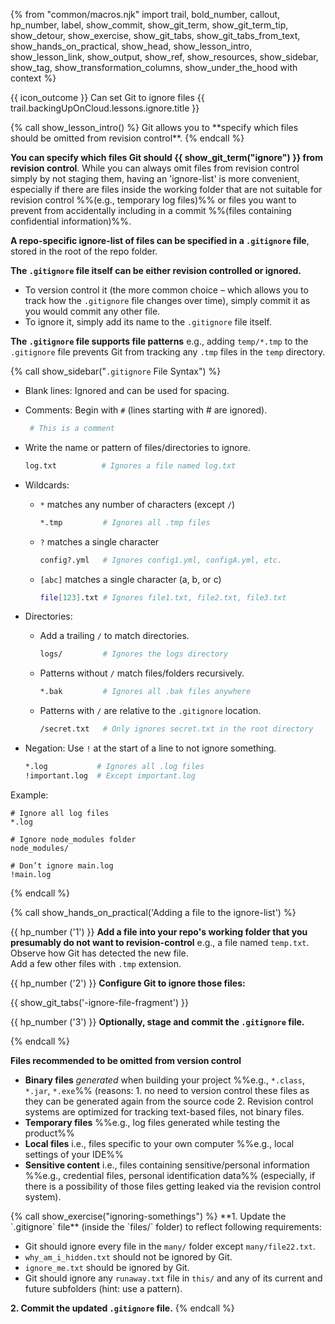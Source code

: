 {% from "common/macros.njk" import trail, bold_number, callout, hp_number, label, show_commit, show_git_term, show_git_term_tip, show_detour, show_exercise, show_git_tabs, show_git_tabs_from_text, show_hands_on_practical, show_head, show_lesson_intro, show_lesson_link, show_output, show_ref, show_resources, show_sidebar, show_tag, show_transformation_columns, show_under_the_hood with context %}

<span id="prereqs"></span>
<span id="outcomes">{{ icon_outcome }} Can set Git to ignore files</span>
<span id="title">{{ trail.backingUpOnCloud.lessons.ignore.title }}</span>

<div id="body">
{% call show_lesson_intro() %}
Git allows you to **specify which files should be omitted from revision control**.
{% endcall %}

**You can specify which files Git should {{ show_git_term("ignore") }} from revision control**. While you can always omit files from revision control simply by not staging them, having an 'ignore-list' is more convenient, especially if there are files inside the working folder that are not suitable for revision control %%(e.g., temporary log files)%% or files you want to prevent from accidentally including in a commit %%(files containing confidential information)%%.

**A repo-specific ignore-list of files can be specified in a `.gitignore` file**, stored in the root of the repo folder.

**The `.gitignore` file itself can be either revision controlled or ignored.**

* To version control it (the more common choice – which allows you to track how the `.gitignore` file changes over time), simply commit it as you would commit any other file.
* To ignore it, simply add its name to the `.gitignore` file itself.

**The `.gitignore` file supports file patterns** e.g., adding `temp/*.tmp` to the `.gitignore` file prevents Git from tracking any `.tmp` files in the `temp` directory.

{% call show_sidebar("`.gitignore` File Syntax") %}

* Blank lines: Ignored and can be used for spacing.
* Comments: Begin with `#` (lines starting with # are ignored).
  ```bash
   # This is a comment
   ```
* Write the name or pattern of files/directories to ignore.
  ```bash
  log.txt          # Ignores a file named log.txt
  ```
* Wildcards:
  * `*` matches any number of characters (except `/`)
    ```bash
    *.tmp         # Ignores all .tmp files
    ```
  * `?` matches a single character
    ```bash
    config?.yml   # Ignores config1.yml, configA.yml, etc.
    ```
  * `[abc]` matches a single character (a, b, or c)
    ```bash
    file[123].txt # Ignores file1.txt, file2.txt, file3.txt
    ```

* Directories:
  * Add a trailing `/` to match directories.
    ```bash
    logs/         # Ignores the logs directory
    ```
  * Patterns without `/` match files/folders recursively.
    ```bash
    *.bak         # Ignores all .bak files anywhere
    ```
  * Patterns with `/` are relative to the `.gitignore` location.
    ```bash
    /secret.txt   # Only ignores secret.txt in the root directory
    ```

* Negation: Use `!` at the start of a line to not ignore something.
  ```bash
  *.log           # Ignores all .log files
  !important.log  # Except important.log
  ```

Example:
```bash{heading=".gitignore"}
# Ignore all log files
*.log

# Ignore node_modules folder
node_modules/

# Don’t ignore main.log
!main.log
```
{% endcall %}

{% call show_hands_on_practical('Adding a file to the ignore-list')  %}

{{ hp_number ('1') }} **Add a file into your repo's working folder that you presumably do not want to revision-control** e.g., a file named `temp.txt`. Observe how Git has detected the new file.<br>
Add a few other files with `.tmp` extension.

{{ hp_number ('2') }} **Configure Git to ignore those files:**

{{ show_git_tabs('-ignore-file-fragment') }}

{{ hp_number ('3') }} **Optionally, stage and commit the `.gitignore` file.**

{% endcall %} <!-- end HOP -->

**Files recommended to be omitted from version control**

* **Binary files** _generated_ when building your project %%e.g., `*.class`, `*.jar`, `*.exe`%% (reasons: 1. no need to version control these files as they can be generated again from the source code 2. Revision control systems are optimized for tracking text-based files, not binary files.
* **Temporary files** %%e.g., log files generated while testing the product%%
* **Local files** i.e., files specific to your own computer %%e.g., local settings of your IDE%%
* **Sensitive content** i.e., files containing sensitive/personal information %%e.g., credential files, personal identification data%% (especially, if there is a possibility of those files getting leaked via the revision control system).

</div>

<div id="extras">
{% call show_exercise("ignoring-somethings") %}
**1. Update the `.gitignore` file** (inside the `files/` folder) to reflect following requirements:

* Git should ignore every file in the `many/` folder except `many/file22.txt`.
* `why_am_i_hidden.txt` should not be ignored by Git.
* `ignore_me.txt` should be ignored by Git.
* Git should ignore any `runaway.txt` file in `this/` and any of its current and future subfolders (hint: use a pattern).

**2. Commit the updated `.gitignore` file.**
{% endcall %}
</div>
